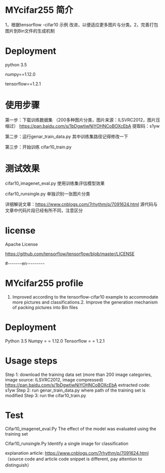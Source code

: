 # MYcifar255 简介
1，根据tensorflow -cifar10 示例 改进，以便适应更多图片与分类。2，完善打包图片到Bin文件的生成机制

# Deployment
python 3.5

numpy==1.12.0

tensorflow==1.2.1

# 使用步骤
第一步：下载训练数据集  （200多种图片分类，图片来源：ILSVRC2012，图片压缩过）
https://pan.baidu.com/s/1bDgwtiwNjYOHNCoBOXcEbA      提取码：s1yw

第二步：运行genar_train_data.py 其中训练集路径记得修改一下

第三步：开始训练 cifar10_train.py

# 测试效果
cifar10_imagenet_eval.py
使用训练集评估模型效果

cifar10_runsingle.py
单独识别一张图片分类

详细解说文章：https://www.cnblogs.com/7rhythm/p/7091624.html  源代码与文章中代码片段已经有所不同，注意区分

# license
Apache License

https://github.com/tensorflow/tensorflow/blob/master/LICENSE



#-------en---------

# MYcifar255 profile
1. Improved according to the tensorflow-cifar10 example to accommodate more pictures and classifications.2. Improve the generation mechanism of packing pictures into Bin files

# Deployment
Python 3.5
Numpy = = 1.12.0
Tensorflow = = 1.2.1

# Usage steps 

Step 1: download the training data set (more than 200 image categories, image source: ILSVRC2012, image compressed)
https://pan.baidu.com/s/1bDgwtiwNjYOHNCoBOXcEbA extracted code: s1yw
Step 2: run genar_train_data.py where path of the training set is modified
Step 3: run the cifar10_train.py

# Test
Cifar10_imagenet_eval.Py
The effect of the model was evaluated using the training set

Cifar10_runsingle.Py
Identify a single image for classification

explanation article: https://www.cnblogs.com/7rhythm/p/7091624.html （source code and article code snippet is different, pay attention to distinguish）


